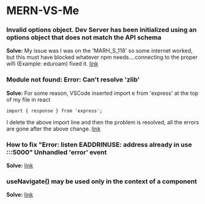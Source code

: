 # MERN-VS-Me

### Invalid options object. Dev Server has been initialized using an options object that does not match the API schema 

**Solve:** My issue was I was on the 'MARH_S_118' so some internet worked, but this must have blocked whatever npm needs....connecting to the proper wifi (Example: eduroam) fixed it.
[link](https://stackoverflow.com/questions/70374005/invalid-options-object-dev-server-has-been-initialized-using-an-options-object)
  
### Module not found: Error: Can't resolve 'zlib'
**Solve:** For some reason, VSCode inserted import e from 'express' at the top of my file in react <br>
```
import { response } from 'express';
```
I delete the above import line and then the problem is resolved, all the errors are gone after the above change. [link](https://stackoverflow.com/questions/67001182/module-not-found-error-cant-resolve-zlib)

### How to fix "Error: listen EADDRINUSE: address already in use :::5000" Unhandled 'error' event 
**Solve:** [link](https://stackoverflow.com/questions/54468097/how-to-fix-error-listen-eaddrinuse-address-already-in-use-5000-unhandled)

### useNavigate() may be used only in the context of a <Router> component
**Solve:** [link](https://stackoverflow.com/questions/70491774/usenavigate-may-be-used-only-in-the-context-of-a-router-component)
